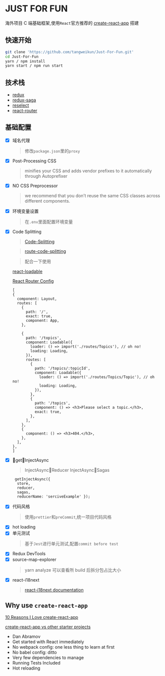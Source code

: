 # JUST FOR FUN

海外项目 C 端基础框架,使用`React`官方推荐的 [create-react-app](https://github.com/facebook/create-react-app) 搭建

## 快速开始

```bash
git clone 'https://github.com/tangweikun/Just-For-Fun.git'
cd Just-For-Fun
yarn / npm install
yarn start / npm run start
```

## 技术栈

- [redux](https://redux.js.org)
- [redux-saga](https://redux-saga.js.org)
- [reselect](https://github.com/reduxjs/reselect)
- [react-router](https://reacttraining.com/react-router)

## 基础配置

- [x] 域名代理
  > 修改`package.json`里的`proxy`
- [x] Post-Processing CSS
  > minifies your CSS and adds vendor prefixes to it automatically through Autoprefixer
- [x] NO CSS Preprocessor
  > we recommend that you don’t reuse the same CSS classes across different components.
- [x] 环境变量设置
  > 在`.env`里面配置环境变量
- [x] Code Splitting

  > [Code-Splitting](https://reactjs.org/docs/code-splitting.html)

  > [route-code-splitting](https://reacttraining.com/react-router/web/guides/code-splitting)

  > 配合一下使用

  [react-loadable](https://github.com/jamiebuilds/react-loadable)

  [React Router Config](https://github.com/reacttraining/react-router/tree/master/packages/react-router-config)

  ```
  [
  {
    component: Layout,
    routes: [
      {
        path: '/',
        exact: true,
        component: App,
      },

      {
        path: '/topics',
        component: Loadable({
          loader: () => import('./routes/Topics'), // oh no!
          loading: Loading,
        }),
        routes: [
          {
            path: '/topics/:topicId',
            component: Loadable({
              loader: () => import('./routes/Topics/Topic'), // oh no!
              loading: Loading,
            }),
          },
          {
            path: '/topics',
            component: () => <h3>Please select a topic.</h3>,
            exact: true,
          },
        ],
      },
      {
        component: () => <h3>404.</h3>,
      },
    ],
  },
  ]
  ```

* [x] getInjectAsync
  > InjectAsyncReducer
  > InjectAsyncSagas
  ```
   getInjectAsync({
    store,
    reducer,
    sagas,
    reducerName: 'serciveExample' });
  ```
* [x] 代码风格
  > 使用`prettier`和`preCommit`,统一项目代码风格
* [x] hot loading
* [x] 单元测试
  > 基于`Jest`进行单元测试,配置`commit before test`
* [x] Redux DevTools
* [x] source-map-explorer
  > yarn analyze
  > 可以查看所 build 后拆分包占比大小
* [x] react-i18next
  > [react-i18next documentation](https://react.i18next.com/components/i18next-instance)

## Why use `create-react-app`

[10 Reasons I Love create-react-app](https://www.peterbe.com/plog/10-reasons-i-love-create-react-app)

[create-react-app vs other starter projects](https://www.javascriptstuff.com/create-react-app/)

- Dan Abramov
- Get started with React immediately
- No webpack config: one less thing to learn at first
- No babel config: ditto
- Very few dependencies to manage
- Running Tests Included
- Hot reloading
